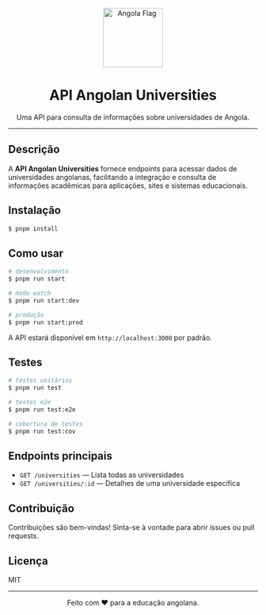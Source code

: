 <p align="center">
  <img src="https://upload.wikimedia.org/wikipedia/commons/9/9d/Flag_of_Angola.svg" width="120" alt="Angola Flag" />
</p>

<h1 align="center">API Angolan Universities</h1>

<p align="center">Uma API para consulta de informações sobre universidades de Angola.</p>

---

## Descrição

A <strong>API Angolan Universities</strong> fornece endpoints para acessar dados de universidades angolanas, facilitando a integração e consulta de informações acadêmicas para aplicações, sites e sistemas educacionais.

## Instalação

```bash
$ pnpm install
```

## Como usar

```bash
# desenvolvimento
$ pnpm run start

# modo watch
$ pnpm run start:dev

# produção
$ pnpm run start:prod
```

A API estará disponível em `http://localhost:3000` por padrão.

## Testes

```bash
# testes unitários
$ pnpm run test

# testes e2e
$ pnpm run test:e2e

# cobertura de testes
$ pnpm run test:cov
```

## Endpoints principais

- `GET /universities` — Lista todas as universidades
- `GET /universities/:id` — Detalhes de uma universidade específica

## Contribuição

Contribuições são bem-vindas! Sinta-se à vontade para abrir issues ou pull requests.

## Licença

MIT

---

<p align="center">Feito com ❤️ para a educação angolana.</p>
